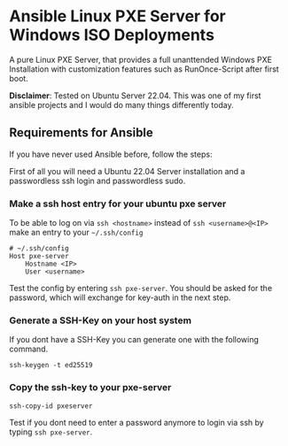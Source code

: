 # Ansible Linux PXE Server for Windows ISO Deployments

A pure Linux PXE Server, that provides a full unanttended Windows PXE Installation with customization features such as RunOnce-Script after first boot.

__Disclaimer__: Tested on Ubuntu Server 22.04. This was one of my first ansible projects and I would do many things differently today.

## Requirements for Ansible

If you have never used Ansible before, follow the steps:

First of all you will need a Ubuntu 22.04 Server installation and a passwordless ssh login and passwordless sudo.

### Make a ssh host entry for your ubuntu pxe server

To be able to log on via `ssh <hostname>` instead of `ssh <username>@<IP>` make an entry to your `~/.ssh/config`

```
# ~/.ssh/config
Host pxe-server                 
    Hostname <IP>
    User <username>
```

Test the config by entering `ssh pxe-server`. You should be asked for the password, which will exchange for key-auth in the next step.

### Generate a SSH-Key on your host system

If you dont have a SSH-Key you can generate one with the following command.

```
ssh-keygen -t ed25519
```

### Copy the ssh-key to your pxe-server

```
ssh-copy-id pxeserver
```

Test if you dont need to enter a password anymore to login via ssh by typing `ssh pxe-server`.



